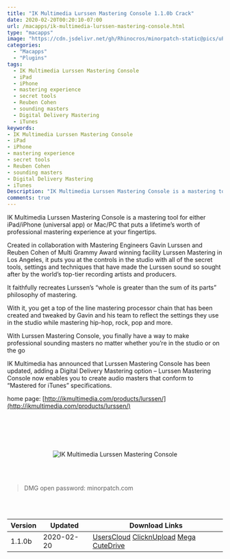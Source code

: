 ```yaml
---
title: "IK Multimedia Lurssen Mastering Console 1.1.0b Crack"
date: 2020-02-20T00:20:10-07:00
url: /macapps/ik-multimedia-lurssen-mastering-console.html
type: "macapps"
image: "https://cdn.jsdelivr.net/gh/Rhinocros/minorpatch-static@pics/uPic/KxGfrK.jpg"
categories:
  - "Macapps"
  - "Plugins"
tags:
  - IK Multimedia Lurssen Mastering Console
  - iPad
  - iPhone
  - mastering experience
  - secret tools
  - Reuben Cohen
  - sounding masters
  - Digital Delivery Mastering
  - iTunes
keywords:
- IK Multimedia Lurssen Mastering Console
- iPad
- iPhone
- mastering experience
- secret tools
- Reuben Cohen
- sounding masters
- Digital Delivery Mastering
- iTunes
Description: "IK Multimedia Lurssen Mastering Console is a mastering tool for either iPad/iPhone (universal app) or Mac/PC that puts a lifetime’s worth of professional mastering experience at your fingertips."
comments: true
---
```


IK Multimedia Lurssen Mastering Console is a mastering tool for either iPad/iPhone (universal app) or Mac/PC that puts a lifetime’s worth of professional mastering experience at your fingertips.

Created in collaboration with Mastering Engineers Gavin Lurssen and Reuben Cohen of Multi Grammy Award winning facility Lurssen Mastering in Los Angeles, it puts you at the controls in the studio with all of the secret tools, settings and techniques that have made the Lurssen sound so sought after by the world’s top-tier recording artists and producers.

It faithfully recreates Lurssen’s “whole is greater than the sum of its parts” philosophy of mastering.

With it, you get a top of the line mastering processor chain that has been created and tweaked by Gavin and his team to reflect the settings they use in the studio while mastering hip-hop, rock, pop and more.

With Lurssen Mastering Console, you finally have a way to make professional sounding masters no matter whether you’re in the studio or on the go

IK Multimedia has announced that Lurssen Mastering Console has been updated, adding a Digital Delivery Mastering option – Lurssen Mastering Console now enables you to create audio masters that conform to “Mastered for iTunes” specifications.

home page: [http://ikmultimedia.com/products/lurssen/](http://ikmultimedia.com/products/lurssen/)

<br/>
<br/>
<script async src="https://pagead2.googlesyndication.com/pagead/js/adsbygoogle.js"></script>
<ins class="adsbygoogle"
     style="display:block; text-align:center;"
     data-ad-layout="in-article"
     data-ad-format="fluid"
     data-ad-client="ca-pub-8746275014476192"
     data-ad-slot="5144997159"></ins>
<script>
     (adsbygoogle = window.adsbygoogle || []).push({});
</script>
<br/>
<br/>


<center>

![IK Multimedia Lurssen Mastering Console](https://cdn.jsdelivr.net/gh/Rhinocros/minorpatch-static@pics/uPic/MinorPatch-20200220222812.jpg)

</center>

<br/>
<br/>


> DMG open password: minorpatch.com

<br/>

<br/>
<div id="history_version" class="history_version">

| Version | Updated | Download Links |
| ---- | ---- | ---- |
| 1.1.0b | 2020-02-20 | [UsersCloud](https://ouo.io/U1HodNv)   [ClicknUpload](https://ouo.io/0acuYa)   [Mega](https://ouo.io/rfKik3)   [CuteDrive](https://ouo.io/Zwb2Dz) |

</div>
